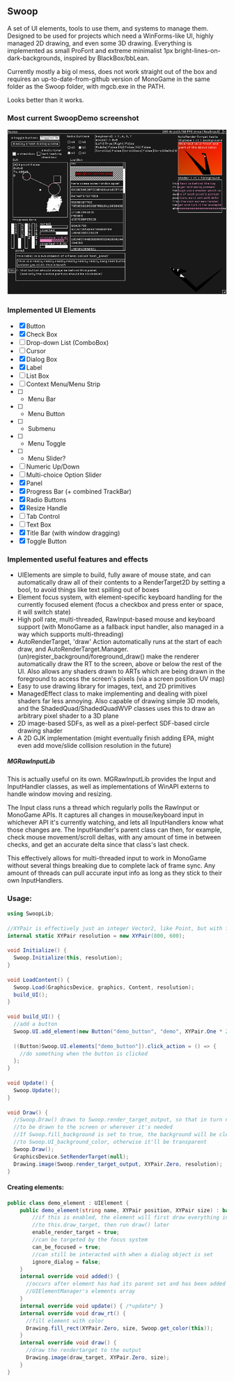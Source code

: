## Swoop
A set of UI elements, tools to use them, and systems to manage them. Designed to be used for projects which need a WinForms-like UI, highly managed 2D drawing, and even some 3D drawing. Everything is implemented as small ProFont and extreme minimalist 1px bright-lines-on-dark-backgrounds, inspired by BlackBox/bbLean. 

Currently mostly a big ol mess, does not work straight out of the box and requires an up-to-date-from-github version of MonoGame in the same folder as the Swoop folder, with mgcb.exe in the PATH. 

Looks better than it works.

### Most current SwoopDemo screenshot
![Most current major change screenshot](current.png)

### Implemented UI Elements
- [x] Button
- [x] Check Box
- [ ] Drop-down List (ComboBox)
- [ ] Cursor
- [x] Dialog Box
- [x] Label
- [ ] List Box
- [ ] Context Menu/Menu Strip
- [ ] - Menu Bar
- [ ] - Menu Button
- [ ] - Submenu
- [ ] - Menu Toggle
- [ ] - Menu Slider?
- [ ] Numeric Up/Down
- [ ] Multi-choice Option Slider
- [x] Panel
- [x] Progress Bar (+ combined TrackBar)
- [x] Radio Buttons
- [x] Resize Handle
- [ ] Tab Control
- [ ] Text Box
- [x] Title Bar (with window dragging)
- [x] Toggle Button

### Implemented useful features and effects
- UIElements are simple to build, fully aware of mouse state, and can automatically draw all of their contents to a RenderTarget2D by setting a bool, to avoid things like text spilling out of boxes
- Element focus system, with element-specific keyboard handling for the currently focused element (focus a checkbox and press enter or space, it will switch state)
- High poll rate, multi-threaded, RawInput-based mouse and keyboard support (with MonoGame as a fallback input handler, also managed in a way which supports multi-threading)
- AutoRenderTarget, 'draw' Action automatically runs at the start of each draw, and AutoRenderTarget.Manager.(un)register_background/foreground_draw() make the renderer automatically draw the RT to the screen, above or below the rest of the UI. Also allows any shaders drawn to ARTs which are being drawn in the foreground to access the screen's pixels (via a screen position UV map)
- Easy to use drawing library for images, text, and 2D primitives
- ManagedEffect class to make implementing and dealing with pixel shaders far less annoying. Also capable of drawing simple 3D models, and the ShadedQuad/ShadedQuadWVP classes uses this to draw an arbitrary pixel shader to a 3D plane
- 2D image-based SDFs, as well as a pixel-perfect SDF-based circle drawing shader
- A 2D GJK implementation (might eventually finish adding EPA, might even add move/slide collision resolution in the future)

##### MGRawInputLib
This is actually useful on its own. MGRawInputLib provides the Input and InputHandler classes, as well as implementations of WinAPI externs to handle window moving and resizing. 

The Input class runs a thread which regularly polls the RawInput or MonoGame APIs. It captures all changes in mouse/keyboard input in whichever API it's currently watching, and lets all InputHandlers know what those changes are. The InputHandler's parent class can then, for example, check mouse movement/scroll deltas, with any amount of time in between checks, and get an accurate delta since that class's last check.

This effectively allows for multi-threaded input to work in MonoGame without several things breaking due to complete lack of frame sync. Any amount of threads can pull accurate input info as long as they stick to their own InputHandlers.


### Usage:
```csharp
using SwoopLib;

//XYPair is effectively just an integer Vector2, like Point, but with far more functionality
internal static XYPair resolution = new XYPair(800, 600);

void Initialize() {
  Swoop.Initialize(this, resolution);
}

void LoadContent() {
  Swoop.Load(GraphicsDevice, graphics, Content, resolution);
  build_UI();
}

void build_UI() {
  //add a button
  Swoop.UI.add_element(new Button("demo_button", "demo", XYPair.One * 20));

  ((Button)Swoop.UI.elements["demo_button"]).click_action = () => {
    //do something when the button is clicked
  };
}

void Update() {
  Swoop.Update();
}

void Draw() {  
  //Swoop.Draw() draws to Swoop.render_target_output, so that in turn needs 
  //to be drawn to the screen or wherever it's needed
  //If Swoop.fill_background is set to true, the background will be cleared 
  //to Swoop.UI_background_color, otherwise it'll be transparent
  Swoop.Draw();
  GraphicsDevice.SetRenderTarget(null);
  Drawing.image(Swoop.render_target_output, XYPair.Zero, resolution);
}
```

#### Creating elements:
```csharp
public class demo_element : UIElement {
    public demo_element(string name, XYPair position, XYPair size) : base(name, position, size) {
        //if this is enabled, the element will first draw everything in draw_rt()
        //to this.draw_target, then run draw() later
        enable_render_target = true;
        //can be targeted by the focus system
        can_be_focused = true;
        //can still be interacted with when a dialog object is set
        ignore_dialog = false;
    }
    internal override void added() { 
      //occurs after element has had its parent set and has been added to a 
      //UIElementManager's elements array
    }
    internal override void update() { /*update*/ }        
    internal override void draw_rt() {
      //fill element with color
      Drawing.fill_rect(XYPair.Zero, size, Swoop.get_color(this));
    }
    internal override void draw() {          
      //draw the rendertarget to the output
      Drawing.image(draw_target, XYPair.Zero, size);
    }
}
```